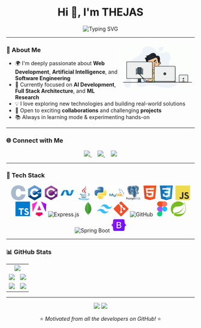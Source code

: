 <h1 align="center">Hi 👋, I'm THEJAS</h1>

<p align="center">
  <img src="https://readme-typing-svg.demolab.com?font=Fira+Code&weight=900&size=26&duration=3000&pause=500&color=FDFEFE&background=2A2E3425&center=true&vCenter=true&lines=AI+Research;LLMOps+Research;Full+Stack+Web+Development;Robotics+%26+IoT;Cloud+Engineering" alt="Typing SVG" />
</p>

---

<img align="right" alt="profile" width="200" src="https://github.com/thejaaxs/thejaaxs/blob/main/programmer.gif" />

### 🚀 About Me

- 🌍 I'm deeply passionate about **Web Development**, **Artificial Intelligence**, and **Software Engineering**
- 🎯 Currently focused on **AI Development**, **Full Stack Architecture**, and **ML Research**
- 💡 I love exploring new technologies and building real-world solutions
- 🤝 Open to exciting **collaborations** and challenging **projects**
- 📚 Always in learning mode & experimenting hands-on

---

### 🌐 Connect with Me

<p align="center">
  <a href="https://twitter.com/thejaaxs" target="_blank">
    <img src="https://img.shields.io/badge/Twitter-%231DA1F2.svg?&style=for-the-badge&logo=twitter&logoColor=white" height="40"/>
  </a>&nbsp;&nbsp;&nbsp;
  
  <a href="https://www.linkedin.com/in/thejaaxs" target="_blank">
    <img src="https://img.shields.io/badge/LinkedIn-%230077B5.svg?&style=for-the-badge&logo=linkedin&logoColor=white" height="40"/>
  </a>&nbsp;&nbsp;&nbsp;
  
  <a href="https://github.com/thejaaxs" target="_blank">
    <img src="https://img.shields.io/badge/GitHub-%2312100E.svg?&style=for-the-badge&logo=github&logoColor=white" height="40"/>
  </a>
</p>

---

### 🧠 Tech Stack

<p align="center">
<img src="https://raw.githubusercontent.com/devicons/devicon/master/icons/c/c-original.svg" alt="C" width="40" height="40" />
<img src="https://raw.githubusercontent.com/devicons/devicon/master/icons/cplusplus/cplusplus-original.svg" alt="C++" width="40" height="40" />
<img src="https://raw.githubusercontent.com/devicons/devicon/master/icons/csharp/csharp-original.svg" alt="C#" width="40" height="40" />
<img src="https://raw.githubusercontent.com/devicons/devicon/master/icons/dot-net/dot-net-original.svg" alt=".NET" width="40" height="40" />
<img src="https://raw.githubusercontent.com/devicons/devicon/master/icons/java/java-original.svg" alt="Java" width="40" height="40" />
<img src="https://raw.githubusercontent.com/devicons/devicon/master/icons/python/python-original.svg" alt="Python" width="40" height="40" />
<img src="https://raw.githubusercontent.com/devicons/devicon/master/icons/mysql/mysql-original-wordmark.svg" alt="MySQL" width="40" height="40" />
<img src="https://raw.githubusercontent.com/devicons/devicon/master/icons/postgresql/postgresql-original-wordmark.svg" alt="PostgreSQL" width="40" height="40" />
<img src="https://raw.githubusercontent.com/devicons/devicon/master/icons/html5/html5-original.svg" alt="HTML5" width="40" height="40" />
<img src="https://raw.githubusercontent.com/devicons/devicon/master/icons/css3/css3-original.svg" alt="CSS3" width="40" height="40" />
<img src="https://raw.githubusercontent.com/devicons/devicon/master/icons/javascript/javascript-original.svg" alt="JavaScript" width="40" height="40" />
<img src="https://raw.githubusercontent.com/devicons/devicon/master/icons/typescript/typescript-original.svg" alt="TypeScript" width="40" height="40" />
<img src="https://raw.githubusercontent.com/devicons/devicon/master/icons/angular/angular-original.svg" alt="Angular" width="40" height="40" />
<img src="https://cdn.simpleicons.org/express/808080" alt="Express.js" width="40" height="40" />
<img src="https://raw.githubusercontent.com/devicons/devicon/master/icons/mongodb/mongodb-original.svg" alt="MongoDB" width="40" height="40" />
<img src="https://raw.githubusercontent.com/devicons/devicon/master/icons/tailwindcss/tailwindcss-original.svg" alt="TailwindCSS" width="40" height="40"/>
<img src="https://raw.githubusercontent.com/devicons/devicon/master/icons/git/git-original.svg" alt="Git" width="40" height="40" />
<img src="https://github.githubassets.com/images/modules/logos_page/GitHub-Mark.png" alt="GitHub" width="40" height="40" />
<img src="https://raw.githubusercontent.com/devicons/devicon/master/icons/figma/figma-original.svg" alt="Figma" width="40" height="40" />
<img src="https://raw.githubusercontent.com/devicons/devicon/master/icons/spring/spring-original.svg" alt="Spring Boot" width="40" height="40" />
<img src="https://cdn.simpleicons.org/springboot/6DB33F" alt="Spring Boot" width="40" height="40" />
<img src="https://raw.githubusercontent.com/devicons/devicon/master/icons/bootstrap/bootstrap-original.svg" alt="Bootstrap" width="40" height="40" />
</p>

---

### 📊 GitHub Stats

<table align="center">
  <tr>
    <td colspan="2" align="center">
      <img src="https://github-readme-activity-graph.vercel.app/graph?username=thejaaxs&bg_color=2e3440&hide_border=true&point=false&line=88c0d0&radius=8&area=true&area_color=88c0d0&title_color=ffffff&color=ffffff" />
    </td>
  </tr>
  <tr>
    <td align="center">
      <img src="https://github-readme-stats.vercel.app/api/top-langs/?username=thejaaxs&layout=compact&theme=nord&hide_border=true" />
    </td>
    <td align="center">
      <img src="https://github-readme-stats.vercel.app/api?username=thejaaxs&show_icons=true&theme=nord&count_private=true&hide_border=true" />
    </td>
  </tr>
  <tr>
    <td align="center">
      <img src="https://streak-stats.demolab.com?user=thejaaxs&theme=nord&hide_border=true"/>
    </td>
    <td align="center">
      <img src="http://github-profile-summary-cards.vercel.app/api/cards/profile-details?username=thejaaxs&theme=nord_dark" />
    </td>
  </tr>
</table>

---

<p align="center">
  <img src="https://user-images.githubusercontent.com/74038190/216644497-1951db19-8f3d-4e44-ac08-8e9d7e0d94a7.gif" height="250"/>
  <img src="https://user-images.githubusercontent.com/74038190/229223263-cf2e4b07-2615-4f87-9c38-e37600f8381a.gif" height="250"/>
</p>

<p align="center">⭐️ <i>Motivated from all the developers on GitHub!</i> ⭐️</p>
